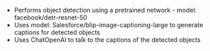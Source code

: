 - Performs object detection using a pretrained network - model: facebook/detr-resnet-50
- Uses model: Salesforce/blip-image-captioning-large to generate captions for detected objects
- Uses ChatOpenAI to talk to the captions of the detected objects
